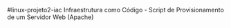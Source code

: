 #linux-projeto2-iac
 Infraestrutura como Código - Script de Provisionamento de um Servidor Web (Apache)
